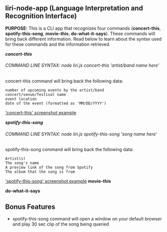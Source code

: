 ## liri-node-app (Language Interpretation and Recognition Interface)
**PURPOSE:** This is a CLI app that recognizes four commands (**concert-this**, **spotify-this-song**, **movie-this**, **do-what-it-says**). These commands will bring back different information. Read below to learn about the syntax used for these commands and the information retrieved.

***concert-this***
###### COMMAND LINE SYNTAX: node liri.js concert-this 'artist/band name here'
concert-this command will bring back the following data:
```
number of upcoming events by the artist/band
concert/venue/festival name
event location
date of the event (formatted as 'MM/DD/YYYY')
```
['concert-this' screenshot example](images/concert-this.JPG)

***spotify-this-song***
###### COMMAND LINE SYNTAX: node liri.js spotify-this-song 'song name here'

spotify-this-song command will bring back the following data:
 ```
Artist(s)
The song's name
A preview link of the song from Spotify
The album that the song is from
 ```
 ['spotify-this-song' screenshot example](images/spotify-this-song.JPG)
**movie-this**

**do-what-it-says**

## Bonus Features
* spotify-this-song command will open a window on your default browser and play 30 sec clip of the song being queried
